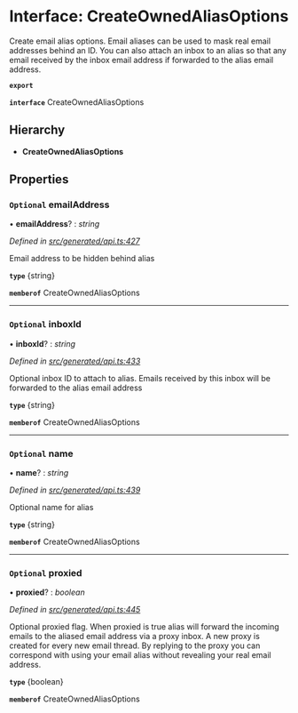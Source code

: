 # Interface: CreateOwnedAliasOptions

Create email alias options. Email aliases can be used to mask real email addresses behind an ID. You can also attach an inbox to an alias so that any email received by the inbox email address if forwarded to the alias email address.

**`export`** 

**`interface`** CreateOwnedAliasOptions

## Hierarchy

* **CreateOwnedAliasOptions**

## Properties

### `Optional` emailAddress

• **emailAddress**? : *string*

*Defined in [src/generated/api.ts:427](https://github.com/mailslurp/mailslurp-client/blob/2f39d3c/src/generated/api.ts#L427)*

Email address to be hidden behind alias

**`type`** {string}

**`memberof`** CreateOwnedAliasOptions

___

### `Optional` inboxId

• **inboxId**? : *string*

*Defined in [src/generated/api.ts:433](https://github.com/mailslurp/mailslurp-client/blob/2f39d3c/src/generated/api.ts#L433)*

Optional inbox ID to attach to alias. Emails received by this inbox will be forwarded to the alias email address

**`type`** {string}

**`memberof`** CreateOwnedAliasOptions

___

### `Optional` name

• **name**? : *string*

*Defined in [src/generated/api.ts:439](https://github.com/mailslurp/mailslurp-client/blob/2f39d3c/src/generated/api.ts#L439)*

Optional name for alias

**`type`** {string}

**`memberof`** CreateOwnedAliasOptions

___

### `Optional` proxied

• **proxied**? : *boolean*

*Defined in [src/generated/api.ts:445](https://github.com/mailslurp/mailslurp-client/blob/2f39d3c/src/generated/api.ts#L445)*

Optional proxied flag. When proxied is true alias will forward the incoming emails to the aliased email address via a proxy inbox. A new proxy is created for every new email thread. By replying to the proxy you can correspond with using your email alias without revealing your real email address.

**`type`** {boolean}

**`memberof`** CreateOwnedAliasOptions
